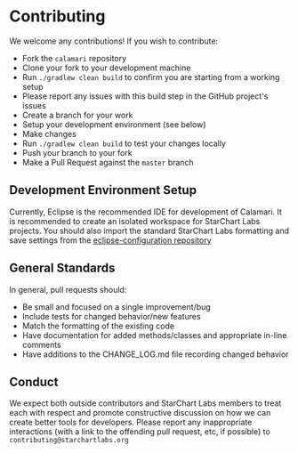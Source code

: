 # Contributing

We welcome any contributions! If you wish to contribute:

- Fork the `calamari` repository
- Clone your fork to your development machine
- Run `./gradlew clean build` to confirm you are starting from a working setup
 - Please report any issues with this build step in the GitHub project's issues
- Create a branch for your work
- Setup your development environment (see below)
- Make changes
- Run `./gradlew clean build` to test your changes locally
- Push your branch to your fork
- Make a Pull Request against the `master` branch

## Development Environment Setup

Currently, Eclipse is the recommended IDE for development of Calamari. It is recommended to create an isolated workspace for StarChart Labs projects. You should also import the standard StarChart Labs formatting and save settings from the [eclipse-configuration repository](https://github.com/StarChart-Labs/eclipse-configuration)

## General Standards

In general, pull requests should:
- Be small and focused on a single improvement/bug
- Include tests for changed behavior/new features
- Match the formatting of the existing code
- Have documentation for added methods/classes and appropriate in-line comments
- Have additions to the CHANGE_LOG.md file recording changed behavior

## Conduct

We expect both outside contributors and StarChart Labs members to treat each with respect and promote constructive discussion on how we can create better tools for developers. Please report any inappropriate interactions (with a link to the offending pull request, etc, if possible) to `contributing@starchartlabs.org`
